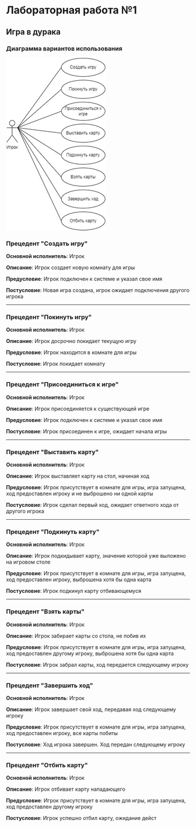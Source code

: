 # Лабораторная работа №1
## Игра в дурака

### Диаграмма вариантов использования
![alt text](<./images/UseCase.jpg>)

### Прецедент "Создать игру"
**Основной исполнитель**: Игрок

**Описание**: Игрок создает новую комнату для игры

**Предусловие**: Игрок подключен к системе и указал свое имя

**Постусловие**: Новая игра создана, игрок ожидает подключения другого игрока

---
### Прецедент "Покинуть игру"
**Основной исполнитель**: Игрок

**Описание**: Игрок досрочно покидает текущую игру

**Предусловие**: Игрок находится в комнате для игры

**Постусловие**: Игрок покидает комнату

---
### Прецедент "Присоединиться к игре"
**Основной исполнитель**: Игрок

**Описание**: Игрок присоединяется к существующей игре

**Предусловие**: Игрок подключен к системе и указал свое имя

**Постусловие**: Игрок присоединен к игре, ожидает начала игры

---
### Прецедент "Выставить карту"
**Основной исполнитель**: Игрок

**Описание**:  Игрок выставляет карту на стол, начиная ход

**Предусловие**: Игрок присутствует в комнате для игры, игра запущена, ход предоставлен игроку и не выброшено ни одной карты

**Постусловие**: Игрок сделал первый ход, ожидает ответного хода от другого игрока

---
### Прецедент "Подкинуть карту"
**Основной исполнитель**: Игрок

**Описание**:  Игрок подкидывает карту, значение которой уже выложено на игровом столе

**Предусловие**: Игрок присутствует в комнате для игры, игра запущена, ход предоставлен игроку, выброшена хотя бы одна карта

**Постусловие**: Игрок подкинул карту отбивающемуся

---
### Прецедент "Взять карты"
**Основной исполнитель**: Игрок

**Описание**:  Игрок забирает карты со стола, не побив их

**Предусловие**: Игрок присутствует в комнате для игры, игра запущена, ход предоставлен другому игроку, выброшена хотя бы одна карта

**Постусловие**: Игрок забрал карты, ход передается следующему игроку

---
### Прецедент "Завершить ход"
**Основной исполнитель**: Игрок

**Описание**:  Игрок завершает свой ход, передавая ход следующему игроку

**Предусловие**: Игрок присутствует в комнате для игры, игра запущена, ход предоставлен игроку, все карты побиты

**Постусловие**: Ход игрока завершен. Ход передан следующему игроку

---
### Прецедент "Отбить карту"
**Основной исполнитель**: Игрок

**Описание**:  Игрок отбивает карту нападающего

**Предусловие**: Игрок присутствует в комнате для игры, игра запущена, ход предоставлен другому игроку

**Постусловие**: Игрок успешно отбил карту, ожидание дейст



